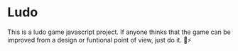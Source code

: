 # Ludo
This is a ludo game javascript project. If anyone thinks that the game can be improved from a design or funtional point of view, just do it. 💪⚡️
